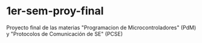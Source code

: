 # 1er-sem-proy-final
Proyecto final de las materias "Programacion de Microcontroladores" (PdM) y "Protocolos de Comunicación de SE" (PCSE)
